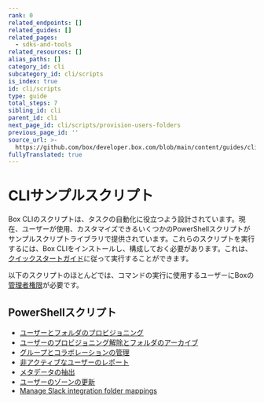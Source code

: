 ```yaml
---
rank: 0
related_endpoints: []
related_guides: []
related_pages:
  - sdks-and-tools
related_resources: []
alias_paths: []
category_id: cli
subcategory_id: cli/scripts
is_index: true
id: cli/scripts
type: guide
total_steps: 7
sibling_id: cli
parent_id: cli
next_page_id: cli/scripts/provision-users-folders
previous_page_id: ''
source_url: >-
  https://github.com/box/developer.box.com/blob/main/content/guides/cli/scripts/index.md
fullyTranslated: true
---
```

# CLIサンプルスクリプト

Box CLIのスクリプトは、タスクの自動化に役立つよう設計されています。現在、ユーザーが使用、カスタマイズできるいくつかのPowerShellスクリプトがサンプルスクリプトライブラリで提供されています。これらのスクリプトを実行するには、Box CLIをインストールし、構成しておく必要があります。これは、[クイックスタートガイド][quickstart]に従って実行することができます。

<Message type="warning">

以下のスクリプトのほとんどでは、コマンドの実行に使用するユーザーにBoxの[管理者権限][7]が必要です。

</Message>

## PowerShellスクリプト

* [ユーザーとフォルダのプロビジョニング][1]
* [ユーザーのプロビジョニング解除とフォルダのアーカイブ][2]
* [グループとコラボレーションの管理][3]
* [非アクティブなユーザーのレポート][4]
* [メタデータの抽出][5]
* [ユーザーのゾーンの更新][6]
* [Manage Slack integration folder mappings][8]

[1]: g://cli/quick-start/powershell-script-templates

[2]: g://cli/scripts/deprovision-users

[3]: g://cli/scripts/manage-groups-collaborations

[4]: g://cli/scripts/report-inactive-users

[5]: g://cli/scripts/metadata-extraction

[6]: g://cli/scripts/user-zones-mass-update

[quickstart]: g://cli/quick-start/create-oauth-app/

[7]: https://support.box.com/hc/en-us/articles/360043694174-Understanding-Administrator-and-Co-Administrator-Permissions

[8]: g://cli/scripts/slack-integration-mappings
